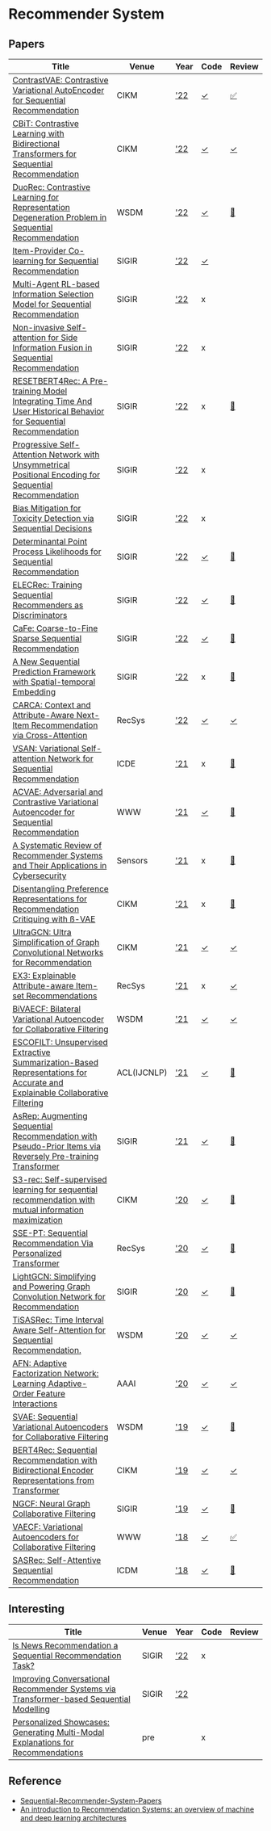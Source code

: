 # Recommender System
## Papers
| Title | Venue | Year | Code | Review |
|-|-|-|-|-|
| [ContrastVAE: Contrastive Variational AutoEncoder for Sequential Recommendation](https://arxiv.org/abs/2209.00456) | CIKM |  ['22](https://www.cikm2022.org/papers-posters) | [✓](https://github.com/YuWang-1024/ContrastVAE) | [✅](./ContrastVAE/) |
| [CBiT: Contrastive Learning with Bidirectional Transformers for Sequential Recommendation](https://arxiv.org/abs/2208.03895)| CIKM | ['22](https://www.cikm2022.org/papers-posters) | [✓](https://github.com/hw-du/CBiT/tree/master.) | [✓](./CBiT/) |
| [DuoRec: Contrastive Learning for Representation Degeneration Problem in Sequential Recommendation](https://arxiv.org/pdf/2110.05730.pdf) | WSDM | ['22](https://www.wsdm-conference.org/2022/accepted-papers/) | [✓](https://github.com/RuihongQiu/DuoRec)  | [🔧](./DuoRec/) |
| [Item-Provider Co-learning for Sequential Recommendation](https://dl.acm.org/doi/pdf/10.1145/3477495.3531756) | SIGIR | ['22](https://sigir.org/sigir2022/program/accepted/) | [✓](https://github.com/siat-nlp/IPSRec) |  |
| [Multi-Agent RL-based Information Selection Model for Sequential Recommendation](https://dl.acm.org/doi/abs/10.1145/3477495.3532022) | SIGIR | ['22](https://sigir.org/sigir2022/program/accepted/) | x | |
| [Non-invasive Self-attention for Side Information Fusion in Sequential Recommendation]() |  SIGIR | ['22](https://sigir.org/sigir2022/program/accepted/) | x |  |
| [RESETBERT4Rec: A Pre-training Model Integrating Time And User Historical Behavior for Sequential Recommendation](https://dl.acm.org/doi/10.1145/3477495.3532054) | SIGIR | ['22](https://sigir.org/sigir2022/program/accepted/) | x | [🔧](./RESETBERT4Rec/) |
| [Progressive Self-Attention Network with Unsymmetrical Positional Encoding for Sequential Recommendation](https://dl.acm.org/doi/10.1145/3477495.3531800) | SIGIR | ['22](https://sigir.org/sigir2022/program/accepted/) | x |
| [Bias Mitigation for Toxicity Detection via Sequential Decisions](https://ecommons.luc.edu/cgi/viewcontent.cgi?article=1291&context=cs_facpubs) | SIGIR | ['22](https://sigir.org/sigir2022/program/accepted/) | x |
| [Determinantal Point Process Likelihoods for Sequential Recommendation](https://arxiv.org/pdf/2204.11562.pdf) | SIGIR | ['22](https://sigir.org/sigir2022/program/accepted/) | [✓]([https://github.com/l-lyl/DPPLikelihoods4SeqRec]) | [🔧](./DPPLikelihood/) |
| [ELECRec: Training Sequential Recommenders as Discriminators](https://arxiv.org/abs/2204.02011#:~:text=ELECRec%3A%20Training%20Sequential%20Recommenders%20as%20Discriminators,-Yongjun%20Chen%2C%20Jia&text=Sequential%20recommendation%20is%20often%20considered,on%20her%20historical%20interacted%20items.) | SIGIR | ['22](https://sigir.org/sigir2022/program/accepted/) | [✓](https://github.com/YChen1993/ELECRec) | [🔧](./ELECRec/) |
| [CaFe: Coarse-to-Fine Sparse Sequential Recommendation](https://arxiv.org/abs/2204.01839#:~:text=Sequential%20recommendation%20aims%20to%20model,dynamics%20and%20long%2Dterm%20preferences.) | SIGIR | ['22](https://sigir.org/sigir2022/program/accepted/) | [✓](https://github.com/JiachengLi1995/CAFE) | [🔧](./CaFe/) |
| [A New Sequential Prediction Framework with Spatial-temporal Embedding](https://dl.acm.org/doi/pdf/10.1145/3477495.3531846) | SIGIR | ['22](https://sigir.org/sigir2022/program/accepted/) | x | [🔧](./STEmbedding/) |
| [CARCA: Context and Attribute-Aware Next-Item Recommendation via Cross-Attention](https://arxiv.org/abs/2204.06519) | RecSys | ['22](https://recsys.acm.org/recsys22/accepted-contributions/) | [✓](https://github.com/ahmedrashed-ml/CARCA) | [✓](./CARCA/)|
| [VSAN: Variational Self-attention Network for Sequential Recommendation](https://ieeexplore.ieee.org/abstract/document/9458633) | ICDE | ['21](https://ieeexplore.ieee.org/search/searchresult.jsp?newsearch=true&queryText=Variational%20Self-attention%20Network%20for%20Sequential%20Recommendation) | x | [🔧](./VSAN/) |
| [ACVAE: Adversarial and Contrastive Variational Autoencoder for Sequential Recommendation](https://dl.acm.org/doi/abs/10.1145/3442381.3449873) | WWW | ['21](https://www2021.thewebconf.org/program/papers/index.html) | [✓](https://github.com/ACVAE/ACVAE-PyTorch) | [🔧](./ACVAE/) |
| [A Systematic Review of Recommender Systems and Their Applications in Cybersecurity](https://www.mdpi.com/1424-8220/21/15/5248) | Sensors | ['21](https://www.mdpi.com/search?q=Review+of+Recommender+Systems+and+Their+Applications+in+Cybersecurity&journal=sensors) | x | [🔧](./CybersecurityRecSys/) |
| [Disentangling Preference Representations for Recommendation Critiquing with ß-VAE](https://dl.acm.org/doi/10.1145/3459637.3482425) | CIKM | ['21](https://www.cikm2021.org/accepted-papers) | x | [🔧](./BVAE/) |
| [UltraGCN: Ultra Simplification of Graph Convolutional Networks for Recommendation](https://arxiv.org/abs/2110.15114) | CIKM | ['21](https://www.cikm2021.org/accepted-papers) |[✓](https://github.com/xue-pai/UltraGCN) | [✓](./UltraGCN/) |
| [EX3: Explainable Attribute-aware Item-set Recommendations](https://dl.acm.org/doi/10.1145/3460231.3474240) | RecSys | ['21](https://recsys.acm.org/recsys21/accepted-contributions/) | x | [✓](./EX3/) |
| [BiVAECF: Bilateral Variational Autoencoder for Collaborative Filtering](https://dl.acm.org/doi/abs/10.1145/3437963.3441759?casa_token=kx0j7ylafLoAAAAA:SMKCK053ya5QKekElJG3ScXWbJqjMp_VH0twFbLEmIOaHJiKBUHmrLJdmpqHNUQlIM6Awl84dYtXE7I) | WSDM | ['21](https://www.wsdm-conference.org/2021/accepted-papers.php) | [✓](https://github.com/PreferredAI/cornac/tree/master/cornac/models/bivaecf) | [✓](./BiVAE/) |
| [ESCOFILT: Unsupervised Extractive Summarization-Based Representations for Accurate and Explainable Collaborative Filtering](https://aclanthology.org/2021.acl-long.232/) | ACL(IJCNLP) | ['21](https://2021.aclweb.org/program/overview/) | [✓](https://github.com/reinaldncku/ESCOFILT) | [🔧](./ESCOFILT/)  |
| [AsRep: Augmenting Sequential Recommendation with Pseudo-Prior Items via Reversely Pre-training Transformer](https://dl.acm.org/doi/pdf/10.1145/3404835.3463036) | SIGIR | ['21](https://sigir.org/sigir2021/accepted-papers/) | [✓](https://github.com/DyGRec/ASReP) | [🔧](./AsRep/) |
| [S3-rec: Self-supervised learning for sequential recommendation with mutual information maximization](https://dl.acm.org/doi/abs/10.1145/3340531.3411954) | CIKM | ['20](https://www.cikm2020.org/accepted-papers/accepted-research-papers/) | [✓](https://github.com/RUCAIBox/CIKM2020-S3Rec) | [🔧](./S3Rec/) |
| [SSE-PT: Sequential Recommendation Via Personalized Transformer](https://dl.acm.org/doi/10.1145/3383313.3412258) | RecSys | ['20](https://recsys.acm.org/recsys20/accepted-contributions/) | [✓](https://github.com/SSE-PT/SSE-PT) | [🔧](./SSEPT/) |
| [LightGCN: Simplifying and Powering Graph Convolution Network for Recommendation](https://arxiv.org/pdf/2002.02126.pdf) | SIGIR | ['20](https://sigir.org/sigir2020/accepted-papers/) | [✓](https://github.com/Aidenzich/HelloRecsys/blob/main/W9-TA/lightgcn_exmple.ipynb) | [🔧](./LightGCN/) |
| [TiSASRec: Time Interval Aware Self-Attention for Sequential Recommendation.](https://cseweb.ucsd.edu/~jmcauley/pdfs/wsdm20b.pdf) | WSDM | ['20](https://www.wsdm-conference.org/2020/accepted-papers.php) | [✓](https://github.com/pmixer/TiSASRec.pytorch) | [✓](./TiSASRec/) |
| [AFN: Adaptive Factorization Network: Learning Adaptive-Order Feature Interactions](https://arxiv.org/pdf/1909.03276.pdf) | AAAI | ['20](https://dblp.org/db/conf/aaai/aaai2020.html) | [✓](https://github.com/shenweichen/DeepCTR-Torch) | [✓](https://hackmd.io/qMAEhreKTzCWyeZnbQ6OJw) |
| [SVAE: Sequential Variational Autoencoders for Collaborative Filtering](https://dl.acm.org/doi/abs/10.1145/3289600.3291007) | WSDM | ['19](https://www.wsdm-conference.org/2019/accepted-papers.php) | [✓](https://github.com/noveens/svae_cf) | [🔧](./SVAE/) |
| [BERT4Rec: Sequential Recommendation with Bidirectional Encoder Representations from Transformer](https://arxiv.org/abs/1904.06690) | CIKM | ['19](https://dl.acm.org/doi/proceedings/10.1145/3357384) | [✓](https://github.com/Aidenzich/BERT4Rec-VAE-Pytorch) | [✓](./Bert4Rec/)|
| [NGCF: Neural Graph Collaborative Filtering](https://dl.acm.org/doi/abs/10.1145/3331184.3331267?casa_token=i5O57qzxUGcAAAAA:qcQAVluxs0TUon5n-n9jTOnSciNDXKO73YCVJ_2rJw6jYbutJlrVhvS2Uba8vZTK0_bz1LmrKRxbgg) | SIGIR | ['19](https://sigir.org/sigir2019/program/accepted/) | [✓](https://github.com/Aidenzich/HelloRecsys/blob/main/W9-TA/W9-TA-RecSys.ipynb) | [🔧](./NGCF/) |
| [VAECF: Variational Autoencoders for Collaborative Filtering](https://dl.acm.org/doi/abs/10.1145/3178876.3186150) | WWW | ['18](https://dl.acm.org/doi/proceedings/10.5555/3178876#heading7) | [✓](https://github.com/PreferredAI/cornac) | [✅](./VAECF/) |
| [SASRec: Self-Attentive Sequential Recommendation](https://ieeexplore.ieee.org/abstract/document/8594844?casa_token=KSghig8Awq4AAAAA:jd_bRp3qNTzU-E_L0h_l1bCBQMaUL3MgDhUKpu1FbspTD0UMPZNVVh8BElcQ2_733hId9DNC3A) | ICDM | ['18](https://icdm2018.org/program/list-of-accepted-papers/) | [✓](https://github.com/kang205/SASRec) | [🔧](./SASRec/) |

## Interesting
| Title | Venue | Year | Code | Review |
|-|-|-|-|-|
| [Is News Recommendation a Sequential Recommendation Task?](https://arxiv.org/pdf/2108.08984.pdf) | SIGIR | ['22](https://sigir.org/sigir2022/program/accepted/) | x | |
| [Improving Conversational Recommender Systems via Transformer-based Sequential Modelling](https://dl.acm.org/doi/pdf/10.1145/3477495.3531852) | SIGIR  | ['22](https://sigir.org/sigir2022/program/accepted/) | | |
| [Personalized Showcases: Generating Multi-Modal Explanations for Recommendations](https://arxiv.org/pdf/2207.00422.pdf) | pre |  | x |

## Reference
- [Sequential-Recommender-System-Papers](https://github.com/DyGRec/Sequential-Recommender-System-Papers)
- [An introduction to Recommendation Systems: an overview of machine and deep learning architectures](https://theaisummer.com/recommendation-systems/)